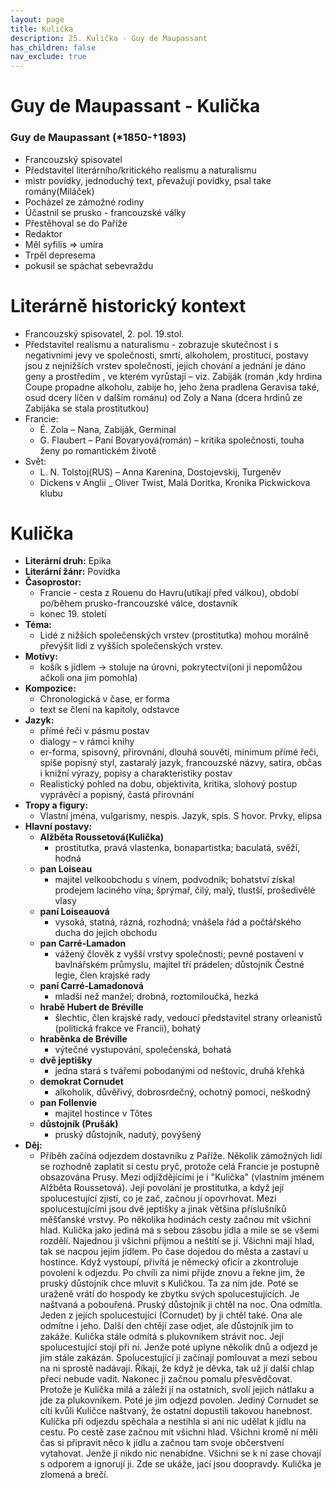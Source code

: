 ```yaml
---
layout: page
title: Kulička
description: 25. Kulička - Guy de Maupassant
has_children: false
nav_exclude: true
---
```

# Guy de Maupassant - Kulička

### Guy de Maupassant (*1850-†1893)
- Francouzský spisovatel
- Představitel literárního/kritického realismu a naturalismu
- mistr povídky, jednoduchý text, převažují povídky, psal take romány(Miláček)
- Pocházel ze zámožné rodiny
- Účastnil se prusko - francouzské války
- Přestěhoval se do Paříže
- Redaktor
- Měl syfilis => umíra
- Trpěl depresema
- pokusil se spáchat sebevraždu

# Literárně historický kontext
- Francouzský spisovatel, 2. pol. 19.stol.
- Představitel realismu a naturalismu - zobrazuje skutečnost i s negativními jevy ve společnosti, smrtí, alkoholem, prostitucí, postavy jsou z nejnižších vrstev společnosti, jejich chování a jednání je dáno geny a prostředím , ve kterém vyrůstají – viz. Zabiják (román ,kdy hrdina Coupe propadne alkoholu, zabije ho, jeho žena pradlena Geravisa také, osud dcery líčen v dalším románu) od Zoly a Nana (dcera hrdinů ze Zabijáka se stala prostitutkou)
- Francie:
    - É. Zola – Nana, Zabiják, Germinal
    - G. Flaubert – Paní Bovaryová(román) – kritika společnosti, touha ženy po romantickém životě
- Svět:
    - L. N. Tolstoj(RUS) – Anna Karenina, Dostojevskij, Turgeněv
    - Dickens v Anglii _ Oliver Twist, Malá Doritka, Kronika Pickwickova klubu

# Kulička
- **Literární druh:** Epika
- **Literární žánr:** Povídka
- **Časoprostor:** 
    - Francie - cesta z Rouenu do Havru(utíkají před válkou), období po/během prusko-francouzské válce, dostavník 
    - konec 19. století
- **Téma:** 
    - Lidé z nižších společenských vrstev (prostitutka) mohou morálně převýšit lidi z vyšších společenských vrstev.
- **Motivy:**
    - košík s jídlem -> stoluje na úrovni, pokrytectví(oni ji nepomůžou ačkoli ona jim pomohla)
- **Kompozice:**
    - Chronologická v čase, er forma
    - text se člení na kapitoly, odstavce
- **Jazyk:**
    - přímé řeči v pásmu postav
    - dialogy – v rámci knihy
    - er-forma, spisovný, přirovnání, dlouhá souvětí, minimum přímé řeči, spíše popisný styl, zastaralý jazyk, francouzské názvy, satira, občas i knižní výrazy, popisy a charakteristiky postav
    - Realistický pohled na dobu, objektivita, kritika, slohový postup vyprávěcí a popisný, častá přirovnání
- **Tropy a figury:**
    - Vlastní jména, vulgarismy, nespis. Jazyk, spis. S hovor. Prvky, elipsa
- **Hlavní postavy:**
    - **Alžběta Roussetová(Kulička)**
        - prostitutka, pravá vlastenka, bonapartistka; baculatá, svěží, hodná
    - **pan Loiseau**
        - majitel velkoobchodu s vínem, podvodník; bohatství získal prodejem laciného vína; šprýmař, čilý, malý, tlustší, prošedivělé vlasy
    - **paní Loiseauová**
        - vysoká, statná, rázná, rozhodná; vnášela řád a počtářského ducha do jejich obchodu
    - **pan Carré-Lamadon**
        - vážený člověk z vyšší vrstvy společnosti; pevné postavení v bavlnářském průmyslu, majitel tří prádelen; důstojník Čestné legie, člen krajské rady
    - **paní Carré-Lamadonová**
        - mladší než manžel; drobná, roztomiloučká, hezká
    - **hrabě Hubert de Bréville**
        - šlechtic, člen krajské rady, vedoucí představitel strany orleanistů (politická frakce ve Francii), bohatý
    - **hraběnka de Bréville**
        - výtečné vystupování, společenská, bohatá
    - **dvě jeptišky**
        - jedna stará s tvářemi pobodanými od neštovic, druhá křehká
    - **demokrat Cornudet**
        - alkoholik, důvěřivý, dobrosrdečný, ochotný pomoci, neškodný
    - **pan Follenvie**
        - majitel hostince v Tôtes
    - **důstojník (Prušák)**
        - pruský důstojník, nadutý, povýšený
- **Děj:**
    - Příběh začíná odjezdem dostavníku z Paříže. Několik zámožných lidí se rozhodně zaplatit si cestu pryč, protože celá Francie je postupně obsazována Prusy. Mezi odjíždějícími je i "Kulička" (vlastním jménem Alžběta Roussetová). Její povolání je prostitutka, a když její spolucestující zjistí, co je zač, začnou jí opovrhovat. Mezi spolucestujícími jsou dvě jeptišky a jinak většina příslušníků měšťanské vrstvy. Po několika hodinách cesty začnou mít všichni hlad. Kulička jako jediná má s sebou zásobu jídla a mile se se všemi rozdělí. Najednou ji všichni přijmou a neštítí se jí. Všichni mají hlad, tak se nacpou jejím jídlem.
Po čase dojedou do města a zastaví u hostince. Když vystoupí, přivítá je německý oficír a zkontroluje povolení k odjezdu. Po chvíli za nimi přijde znovu a řekne jim, že pruský důstojník chce mluvit s Kuličkou. Ta za ním jde.
Poté se uraženě vrátí do hospody ke zbytku svých spolucestujících. Je naštvaná a pobouřená. Pruský důstojník ji chtěl na noc. Ona odmítla. Jeden z jejích spolucestující (Cornudet) by ji chtěl také. Ona ale odmítne i jeho. Další den chtějí zase odjet, ale důstojník jim to zakáže. Kulička stále odmítá s plukovníkem strávit noc. Její spolucestující stojí při ní. Jenže poté uplyne několik dnů a odjezd je jim stále zakázán. Spolucestující ji začínají pomlouvat a mezi sebou na ni sprostě nadávají. Říkají, že když je děvka, tak už jí další chlap přeci nebude vadit. Nakonec ji začnou pomalu přesvědčovat. Protože je Kulička milá a záleží jí na ostatních, svolí jejich nátlaku a jde za plukovníkem. Poté je jim odjezd povolen. Jediný Cornudet se cítí kvůli Kuličce naštvaný, že ostatní dopustili takovou hanebnost.
Kulička při odjezdu spěchala a nestihla si ani nic udělat k jídlu na cestu. Po cestě zase začnou mít všichni hlad. Všichni kromě ní měli čas si připravit něco k jídlu a začnou tam svoje občerstvení vytahovat. Jenže jí nikdo nic nenabídne. Všichni se k ní zase chovají s odporem a ignorují ji. Zde se ukáže, jací jsou doopravdy. Kulička je zlomená a brečí.
